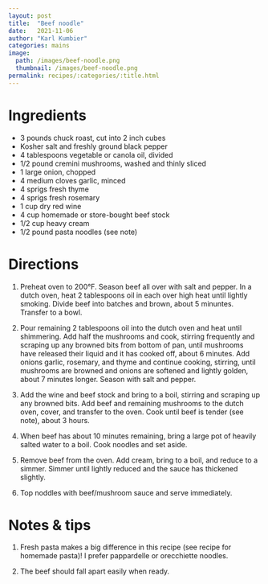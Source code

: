 ```yaml
---
layout: post
title:  "Beef noodle"
date:   2021-11-06
author: "Karl Kumbier"
categories: mains
image:
  path: /images/beef-noodle.png
  thumbnail: /images/beef-noodle.png
permalink: recipes/:categories/:title.html
---
```


# Ingredients

* 3 pounds chuck roast, cut into 2 inch cubes
* Kosher salt and freshly ground black pepper
* 4 tablespoons vegetable or canola oil, divided
* 1/2 pound cremini mushrooms, washed and thinly sliced
* 1 large onion, chopped
* 4 medium cloves garlic, minced
* 4 sprigs fresh thyme
* 4 sprigs fresh rosemary
* 1 cup dry red wine
* 4 cup homemade or store-bought beef stock
* 1/2 cup heavy cream
* 1/2 pound pasta noodles (see note)

# Directions

1. Preheat oven to 200°F. Season beef all over with salt and pepper. In a dutch
   oven, heat 2 tablespoons oil in each over high heat until lightly smoking.
Divide beef into batches and brown, about 5 minuntes. Transfer to a bowl. 

2. Pour remaining 2 tablespoons oil into the dutch oven and heat until
   shimmering. Add half the mushrooms and cook, stirring frequently and scraping
up any browned bits from bottom of pan, until mushrooms have released their
liquid and it has cooked off, about 6 minutes. Add onions garlic, rosemary, and
thyme  and continue cooking, stirring, until mushrooms are browned and onions
are softened and lightly golden, about 7 minutes longer. Season with salt and
pepper.

3. Add the wine and beef stock and bring to a boil, stirring and scraping up any
   browned bits. Add beef and remaining mushrooms to the dutch oven, cover, and
transfer to the oven. Cook until beef is tender (see note), about 3 hours.

4. When beef has about 10 minutes remaining, bring a large pot of heavily salted
   water to a boil. Cook noodles and set aside.

5. Remove beef from the oven. Add cream, bring to a boil, and reduce to a
   simmer. Simmer until lightly reduced and the sauce has thickened slightly.

6. Top noddles with beef/mushroom sauce and serve immediately.

# Notes & tips

1. Fresh pasta makes a big difference in this recipe (see recipe for homemade
   pasta)! I prefer pappardelle or orecchiette noodles.

2. The beef should fall apart easily when ready.

